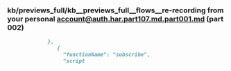### kb/previews_full/kb__previews_full__flows__re-recording from your personal account@auth.har.part107.md.part001.md (part 002)

```md
             },
                {
                  "functionName": "subscribe",
                  "script
```

```
